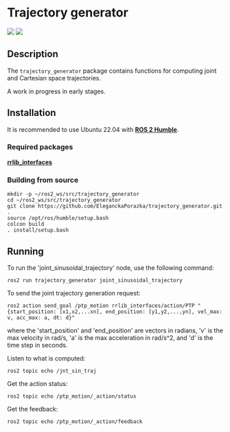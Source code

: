 # Trajectory generator
<img src="https://img.shields.io/badge/ros--version-humble-green"/>  <img src="https://img.shields.io/badge/platform%20-Ubuntu%2022.04-orange"/>

## Description

The `trajectory_generator` package contains functions for computing joint and Cartesian space trajectories.

A work in progress in early stages.

## Installation

It is recommended to use Ubuntu 22.04 with [**ROS 2 Humble**](https://docs.ros.org/en/humble/index.html).

### Required packages

[**rrlib_interfaces**](https://github.com/EleganckaPorazka/rrlib_interfaces.git)

### Building from source

```
mkdir -p ~/ros2_ws/src/trajectory_generator
cd ~/ros2_ws/src/trajectory_generator
git clone https://github.com/EleganckaPorazka/trajectory_generator.git .
source /opt/ros/humble/setup.bash
colcon build
. install/setup.bash
```

## Running

To run the 'joint_sinusoidal_trajectory' node, use the following command:
```
ros2 run trajectory_generator joint_sinusoidal_trajectory 
```

To send the joint trajectory generation request:
```
ros2 action send_goal /ptp_motion rrlib_interfaces/action/PTP "{start_position: [x1,x2,...xn], end_position: [y1,y2,...,yn], vel_max: v, acc_max: a, dt: d}"

```
where the 'start_position' and 'end_position' are vectors in radians, 'v' is the max velocity in rad/s, 'a' is the max acceleration in rad/s^2, and 'd' is the time step in seconds.

Listen to what is computed:
```
ros2 topic echo /jnt_sin_traj
```

Get the action status:
```
ros2 topic echo /ptp_motion/_action/status
```

Get the feedback:
```
ros2 topic echo /ptp_motion/_action/feedback
```
